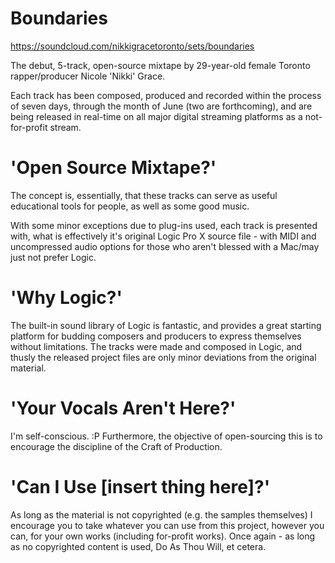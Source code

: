 # Boundaries #

https://soundcloud.com/nikkigracetoronto/sets/boundaries

The debut, 5-track, open-source mixtape by 29-year-old female Toronto rapper/producer Nicole 'Nikki' Grace.

Each track has been composed, produced and recorded within the process of seven days, through the month of June (two are forthcoming), and are being released in real-time on all major digital streaming platforms as a not-for-profit stream.

# 'Open Source Mixtape?' #

The concept is, essentially, that these tracks can serve as useful educational tools for people, as well as some good music.

With some minor exceptions due to plug-ins used, each track is presented with, what is effectively it's original Logic Pro X source file - with MIDI and uncompressed audio options for those who aren't blessed with a Mac/may just not prefer Logic.

# 'Why Logic?' #

The built-in sound library of Logic is fantastic, and provides a great starting platform for budding composers and producers to express themselves without limitations. The tracks were made and composed in Logic, and thusly the released project files are only minor deviations from the original material.

# 'Your Vocals Aren't Here?' #

I'm self-conscious. :P Furthermore, the objective of open-sourcing this is to encourage the discipline of the Craft of Production. 

# 'Can I Use [insert thing here]?' #

As long as the material is not copyrighted (e.g. the samples themselves) I encourage you to take whatever you can use from this project, however you can, for your own works (including for-profit works). Once again - as long as no copyrighted content is used, Do As Thou Will, et cetera.
